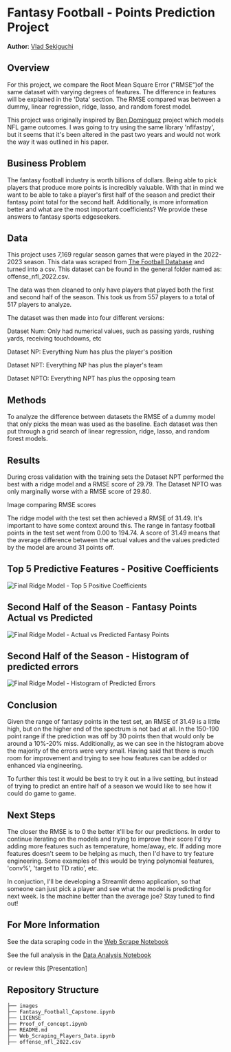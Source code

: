 # Fantasy Football - Points Prediction Project

**Author**: [Vlad Sekiguchi](mailto:vlsekig@gmail.com)

## Overview

For this project, we compare the Root Mean Square Error ("RMSE")of the same dataset with varying degrees of features. The difference in features will be explained in the 'Data' section. The RMSE compared was between a dummy, linear regression, ridge, lasso, and random forest model.

This project was originally inspired by [Ben Dominguez](https://www.opensourcefootball.com/posts/2021-01-21-nfl-game-prediction-using-logistic-regression/) project which models NFL game outcomes. I was going to try using the same library 'nflfastpy', but it seems that it's been altered in the past two years and would not work the way it was outlined in his paper.

## Business Problem
The fantasy football industry is worth billions of dollars. Being able to pick players that produce more points is incredibly valuable. With that in mind we want to be able to take a player's first half of the season and predict their fantasy point total for the second half. Additionally, is more information better and what are the most important coefficients? We provide these answers to fantasy sports edgeseekers.

## Data
This project uses 7,169 regular season games that were played in the 2022-2023 season. This data was scraped from [The Football Database](https://www.footballdb.com/index.html) and turned into a csv. This dataset can be found in the general folder named as: offense_nfl_2022.csv.

The data was then cleaned to only have players that played both the first and second half of the season. This took us from 557 players to a total of 517 players to analyze.

The dataset was then made into four different versions:

Dataset Num: Only had numerical values, such as passing yards, rushing yards, receiving touchdowns, etc

Dataset NP: Everything Num has plus the player's position

Dataset NPT: Everything NP has plus the player's team

Dataset NPTO: Everything NPT has plus the opposing team

## Methods
To analyze the difference between datasets the RMSE of a dummy model that only picks the mean was used as the baseline. Each dataset was then put through a grid search of linear regression, ridge, lasso, and random forest models.


## Results

During cross validation with the training sets the Dataset NPT performed the best with a ridge model and a RMSE score of 29.79. The Dataset NPTO was only marginally worse with a RMSE score of 29.80.

Image comparing RMSE scores

The ridge model with the test set then achieved a RMSE of 31.49. It's important to have some context around this. The range in fantasy football points in the test set went from 0.00 to 194.74. A score of 31.49 means that the average difference between the actual values and the values predicted by the model are around 31 points off.


## Top 5 Predictive Features - Positive Coefficients
![Final Ridge Model - Top 5 Positive Coefficients](./images/Top5_Coeff.png)

## Second Half of the Season - Fantasy Points Actual vs Predicted
![Final Ridge Model - Actual vs Predicted Fantasy Points](./images/actual_vs_pred.png)

## Second Half of the Season - Histogram of predicted errors
![Final Ridge Model - Histogram of Predicted Errors](./images/hist_pred_err.png)


## Conclusion

Given the range of fantasy points in the test set, an RMSE of 31.49 is a little high, but on the higher end of the spectrum is not bad at all. In the 150-190 point range if the prediction was off by 30 points then that would only be around a 10%-20% miss. Additionally, as we can see in the histogram above the majority of the errors were very small. Having said that there is much room for improvement and trying to see how features can be added or enhanced via engineering.

To further this test it would be best to try it out in a live setting, but instead of trying to predict an entire half of a season we would like to see how it could do game to game.


## Next Steps
The closer the RMSE is to 0 the better it'll be for our predictions. In order to continue iterating on the models and trying to improve their score I'd try adding more features such as temperature, home/away, etc. If adding more features doesn't seem to be helping as much, then I'd have to try feature engineering. Some examples of this would be trying polynomial features, 'conv%', 'target to TD ratio', etc.

In conjuction, I'll be developing a Streamlit demo application, so that someone can just pick a player and see what the model is predicting for next week. Is the machine better than the average joe? Stay tuned to find out!

## For More Information
See the data scraping code in the [Web Scrape Notebook](https://github.com/vladiseki/NFL_Capstone/blob/main/Web_Scraping_Players_Data.ipynb)

See the full analysis in the [Data Analysis Notebook](https://github.com/vladiseki/NFL_Capstone/blob/main/Fantasy_Football_Capstone.ipynb)

or review this [Presentation]

## Repository Structure
```
├── images
├── Fantasy_Football_Capstone.ipynb
├── LICENSE
├── Proof_of_concept.ipynb
├── README.md
├── Web_Scraping_Players_Data.ipynb
├── offense_nfl_2022.csv
```